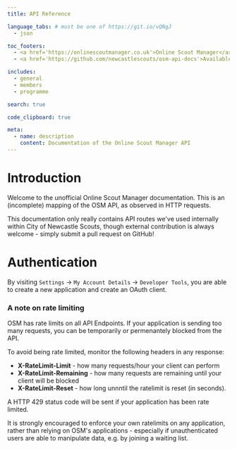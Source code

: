 ```yaml
---
title: API Reference

language_tabs: # must be one of https://git.io/vQNgJ
  - json

toc_footers:
  - <a href='https://onlinescoutmanager.co.uk'>Online Scout Manager</a>
  - <a href='https://github.com/newcastlescouts/osm-api-docs'>Available on GitHub</a>

includes:
  - general
  - members
  - programme

search: true

code_clipboard: true

meta:
  - name: description
    content: Documentation of the Online Scout Manager API
---
```


# Introduction

Welcome to the unofficial Online Scout Manager documentation. This is an (incomplete) mapping of the OSM API, as observed in HTTP requests.

This documentation only really contains API routes we've used internally within City of Newcastle Scouts, though external contribution is always welcome - simply submit a pull request on GitHub!

# Authentication

By visiting `Settings` -> `My Account Details` -> `Developer Tools`, you are able to create a new application and create an OAuth client.

### A note on rate limiting
OSM has rate limits on all API Endpoints. If your application is sending too many requests, you can be temporarily or permenantely blocked from the API.

To avoid being rate limited, monitor the following headers in any response:
- **X-RateLimit-Limit** - how many requests/hour your client can perform
- **X-RateLimit-Remaining** - how many requests are remaining until your client will be blocked
- **X-RateLimit-Reset** - how long unnntil the ratelimit is reset (in seconds).

A HTTP 429 status code will be sent if your application has been rate limited.

<aside class="notice">
It is strongly encouraged to enforce your own ratelimits on any application, rather than relying on OSM's applications - especially if unauthenticated users are able to manipulate data, e.g. by joining a waiting list.
</aside>
